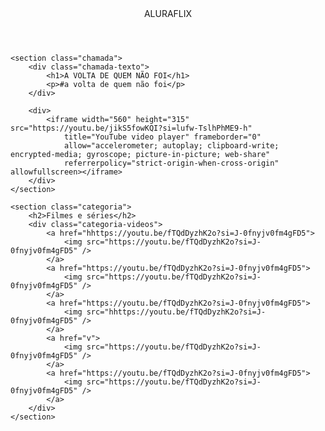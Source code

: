 <html lang="pt-BR">

<head>
    <link rel="stylesheet" href="styles.css">
    <link rel="preconnect" href="https://fonts.googleapis.com">
    <link rel="preconnect" href="https://fonts.gstatic.com" crossorigin>
    <link
        href="https://fonts.googleapis.com/css2?family=Chakra+Petch:ital,wght@0,300;0,400;0,500;0,600;0,700;1,300;1,400;1,500;1,600;1,700&display=swap"
        rel="stylesheet">
    <title>Aluraflix</title>
</head>

<body>
    <header>ALURAFLIX</header>

    <section class="chamada">
        <div class="chamada-texto">
            <h1>A VOLTA DE QUEM NÃO FOI</h1>
            <p>#a volta de quem não foi</p>
        </div>

        <div>
            <iframe width="560" height="315" src="https://youtu.be/jikS5fowKQI?si=lufw-TslhPhME9-h"
                title="YouTube video player" frameborder="0"
                allow="accelerometer; autoplay; clipboard-write; encrypted-media; gyroscope; picture-in-picture; web-share"
                referrerpolicy="strict-origin-when-cross-origin" allowfullscreen></iframe>
        </div>
    </section>

    <section class="categoria">
        <h2>Filmes e séries</h2>
        <div class="categoria-videos">
            <a href="hhttps://youtu.be/fTQdDyzhK2o?si=J-0fnyjv0fm4gFD5">
                <img src="https://youtu.be/fTQdDyzhK2o?si=J-0fnyjv0fm4gFD5" />
            </a>
            <a href="https://youtu.be/fTQdDyzhK2o?si=J-0fnyjv0fm4gFD5">
                <img src="https://youtu.be/fTQdDyzhK2o?si=J-0fnyjv0fm4gFD5" />
            </a>
            <a href="https://youtu.be/fTQdDyzhK2o?si=J-0fnyjv0fm4gFD5">
                <img src="hhttps://youtu.be/fTQdDyzhK2o?si=J-0fnyjv0fm4gFD5" />
            </a>
            <a href="v">
                <img src="https://youtu.be/fTQdDyzhK2o?si=J-0fnyjv0fm4gFD5" />
            </a>
            <a href="https://youtu.be/fTQdDyzhK2o?si=J-0fnyjv0fm4gFD5">
                <img src="https://youtu.be/fTQdDyzhK2o?si=J-0fnyjv0fm4gFD5" />
            </a>
        </div>
    </section>

</body>

</html>